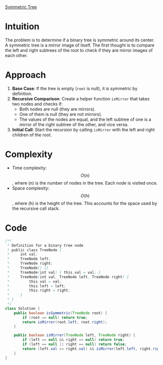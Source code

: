 [Symmetric Tree](https://leetcode.com/problems/symmetric-tree)

# Intuition
The problem is to determine if a binary tree is symmetric around its center. A symmetric tree is a mirror image of itself. The first thought is to compare the left and right subtrees of the root to check if they are mirror images of each other.

# Approach
1. **Base Case**: If the tree is empty (`root` is null), it is symmetric by definition.
2. **Recursive Comparison**: Create a helper function `isMirror` that takes two nodes and checks if:
   - Both nodes are null (they are mirrors).
   - One of them is null (they are not mirrors).
   - The values of the nodes are equal, and the left subtree of one is a mirror of the right subtree of the other, and vice versa.
3. **Initial Call**: Start the recursion by calling `isMirror` with the left and right children of the root.

# Complexity
- Time complexity: $$O(n)$$, where \(n\) is the number of nodes in the tree. Each node is visited once.
- Space complexity: $$O(h)$$, where \(h\) is the height of the tree. This accounts for the space used by the recursive call stack.

# Code
```java
/**
 * Definition for a binary tree node.
 * public class TreeNode {
 *     int val;
 *     TreeNode left;
 *     TreeNode right;
 *     TreeNode() {}
 *     TreeNode(int val) { this.val = val; }
 *     TreeNode(int val, TreeNode left, TreeNode right) {
 *         this.val = val;
 *         this.left = left;
 *         this.right = right;
 *     }
 * }
 */
class Solution {
    public boolean isSymmetric(TreeNode root) {
        if (root == null) return true;
        return isMirror(root.left, root.right);
    }

    public boolean isMirror(TreeNode left, TreeNode right) {
        if (left == null && right == null) return true;
        if (left == null || right == null) return false;
        return (left.val == right.val) && isMirror(left.left, right.right) && isMirror(left.right, right.left);
    }
}
```
